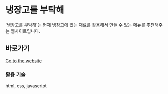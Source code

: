 # 냉장고를 부탁해
 '냉장고를 부탁해'는 현재 냉장고에 있는 재료를 활용해서 만들 수 있는 메뉴를 추천해주는 웹사이트입니다.<br>

## 바로가기
[Go to the website](프로젝트_파일/index.html)

### 활용 기술
html, css, javascript

